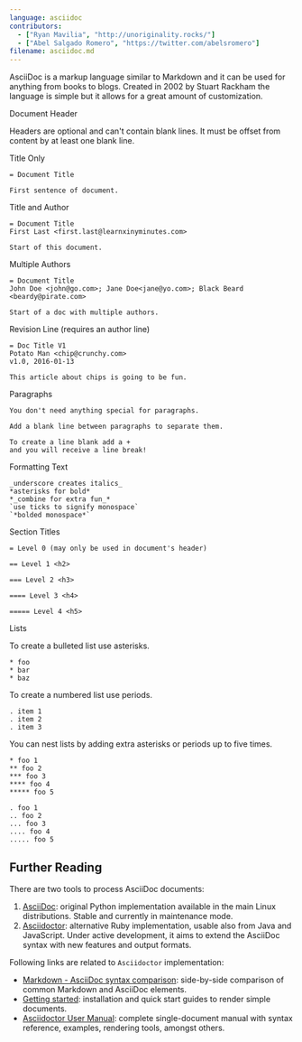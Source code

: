 ```yaml
---
language: asciidoc
contributors:
  - ["Ryan Mavilia", "http://unoriginality.rocks/"]
  - ["Abel Salgado Romero", "https://twitter.com/abelsromero"]
filename: asciidoc.md
---
```


AsciiDoc is a markup language similar to Markdown and it can be used for anything from books to blogs. Created in 2002 by Stuart Rackham the language is simple but it allows for a great amount of customization.

Document Header

Headers are optional and can't contain blank lines. It must be offset from content by at least one blank line.

Title Only

```
= Document Title

First sentence of document.
```

Title and Author

```
= Document Title
First Last <first.last@learnxinyminutes.com>

Start of this document.
```

Multiple Authors

```
= Document Title
John Doe <john@go.com>; Jane Doe<jane@yo.com>; Black Beard <beardy@pirate.com>

Start of a doc with multiple authors.
```

Revision Line (requires an author line)

```
= Doc Title V1
Potato Man <chip@crunchy.com>
v1.0, 2016-01-13

This article about chips is going to be fun.
```

Paragraphs

```
You don't need anything special for paragraphs.

Add a blank line between paragraphs to separate them.

To create a line blank add a +
and you will receive a line break!
```

Formatting Text

```
_underscore creates italics_
*asterisks for bold*
*_combine for extra fun_*
`use ticks to signify monospace`
`*bolded monospace*`
```

Section Titles

```
= Level 0 (may only be used in document's header)

== Level 1 <h2>

=== Level 2 <h3>

==== Level 3 <h4>

===== Level 4 <h5>

```

Lists

To create a bulleted list use asterisks.

```
* foo
* bar
* baz
```

To create a numbered list use periods.

```
. item 1
. item 2
. item 3
```

You can nest lists by adding extra asterisks or periods up to five times.

```
* foo 1
** foo 2
*** foo 3
**** foo 4
***** foo 5

. foo 1
.. foo 2
... foo 3
.... foo 4
..... foo 5
```

## Further Reading

There are two tools to process AsciiDoc documents:

1. [AsciiDoc](http://asciidoc.org/): original Python implementation available in the main Linux distributions. Stable and currently in maintenance mode.
2. [Asciidoctor](http://asciidoctor.org/): alternative Ruby implementation, usable also from Java and JavaScript. Under active development, it aims to extend the AsciiDoc syntax with new features and output formats.

Following links are related to `Asciidoctor` implementation:

- [Markdown - AsciiDoc syntax comparison](http://asciidoctor.org/docs/user-manual/#comparison-by-example): side-by-side comparison of common Markdown and AsciiDoc elements.
- [Getting started](http://asciidoctor.org/docs/#get-started-with-asciidoctor): installation and quick start guides to render simple documents.
- [Asciidoctor User Manual](http://asciidoctor.org/docs/user-manual/): complete single-document manual with syntax reference, examples, rendering tools, amongst others.
